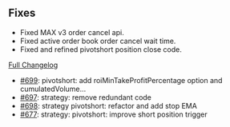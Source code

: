 ## Fixes

- Fixed MAX v3 order cancel api.
- Fixed active order book order cancel wait time.
- Fixed and refined pivotshort position close code.

[Full Changelog](https://github.com/OvictorVieira/bbgo/compare/v1.33.2...main)

 - [#699](https://github.com/OvictorVieira/bbgo/pull/699): pivotshort: add roiMinTakeProfitPercentage option and cumulatedVolume…
 - [#697](https://github.com/OvictorVieira/bbgo/pull/697): strategy: remove redundant code
 - [#698](https://github.com/OvictorVieira/bbgo/pull/698): strategy pivotshort: refactor and add stop EMA
 - [#677](https://github.com/OvictorVieira/bbgo/pull/677): strategy: pivotshort: improve short position trigger
